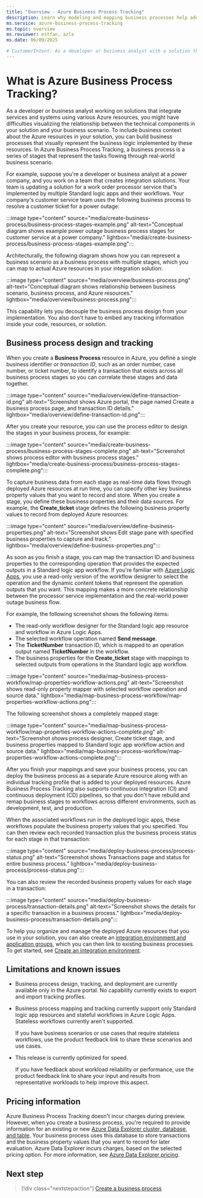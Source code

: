 ```yaml
---
title: "Overview - Azure Business Process Tracking"
description: Learn why modeling and mapping business processes help add business context to Azure resources in your integration solution.
ms.service: azure-business-process-tracking
ms.topic: overview
ms.reviewer: estfan, azla
ms.date: 06/09/2025

# CustomerIntent: As a developer or business analyst with a solution that has multiple or different Azure resources that integrate various services and systems, I want a way to visualize my organization's business processes and map them to the actual Azure resources that implement those use cases. For our business, I also want to record key business data that moves through these resources to gain better insight about how our solutions perform.
---
```


# What is Azure Business Process Tracking?

As a developer or business analyst working on solutions that integrate services and systems using various Azure resources, you might have difficulties visualizing the relationship between the technical components in your solution and your business scenario. To include business context about the Azure resources in your solution, you can build business processes that visually represent the business logic implemented by these resources. In Azure Business Process Tracking, a business process is a series of stages that represent the tasks flowing through real-world business scenario.

For example, suppose you're a developer or business analyst at a power company, and you work on a team that creates integration solutions. Your team is updating a solution for a work order processor service that's implemented by multiple Standard logic apps and their workflows. Your company's customer service team uses the following business process to resolve a customer ticket for a power outage:

:::image type="content" source="media/create-business-process/business-process-stages-example.png" alt-text="Conceptual diagram shows example power outage business process stages for customer service at a power company." lightbox="media/create-business-process/business-process-stages-example.png":::

Architecturally, the following diagram shows how you can represent a business scenario as a business process with multiple stages, which you can map to actual Azure resources in your integration solution:

:::image type="content" source="media/overview/business-process.png" alt-text="Conceptual diagram shows relationship between business scenario, business process, and Azure resources." lightbox="media/overview/business-process.png":::

This capability lets you decouple the business process design from your implementation. You also don't have to embed any tracking information inside your code, resources, or solution.

<a name="business-process-design"></a>

## Business process design and tracking

When you create a **Business Process** resource in Azure, you define a single business identifier or *transaction ID*, such as an order number, case number, or ticket number, to identify a transaction that exists across all business process stages so you can correlate these stages and data together.

:::image type="content" source="media/overview/define-transaction-id.png" alt-text="Screenshot shows Azure portal, the page named Create a business process page, and transaction ID details." lightbox="media/overview/define-transaction-id.png":::

After you create your resource, you can use the process editor to design the stages in your business process, for example:

:::image type="content" source="media/create-business-process/business-process-stages-complete.png" alt-text="Screenshot shows process editor with business process stages." lightbox="media/create-business-process/business-process-stages-complete.png":::

To capture business data from each stage as real-time data flows through deployed Azure resources at run time, you can specify other key business property values that you want to record and store. When you create a stage, you define these business properties and their data sources. For example, the **Create_ticket** stage defines the following business property values to record from deployed Azure resources:

:::image type="content" source="media/overview/define-business-properties.png" alt-text="Screenshot shows Edit stage pane with specified business properties to capture and track." lightbox="media/overview/define-business-properties.png":::

As soon as you finish a stage, you can map the transaction ID and business properties to the corresponding operation that provides the expected outputs in a Standard logic app workflow. If you're familiar with [Azure Logic Apps](../logic-apps/logic-apps-overview.md), you use a read-only version of the workflow designer to select the operation and the dynamic content tokens that represent the operation outputs that you want. This mapping makes a more concrete relationship between the processor service implementation and the real-world power outage business flow.

For example, the following screenshot shows the following items:

- The read-only workflow designer for the Standard logic app resource and workflow in Azure Logic Apps.
- The selected workflow operation named **Send message**.
- The **TicketNumber** transaction ID, which is mapped to an operation output named **TicketNumber** in the workflow.
- The business properties for the **Create_ticket** stage with mappings to selected outputs from operations in the Standard logic app workflow.

:::image type="content" source="media/map-business-process-workflow/map-properties-workflow-actions.png" alt-text="Screenshot shows read-only property mapper with selected workflow operation and source data." lightbox="media/map-business-process-workflow/map-properties-workflow-actions.png":::

The following screenshot shows a completely mapped stage:

:::image type="content" source="media/map-business-process-workflow/map-properties-workflow-actions-complete.png" alt-text="Screenshot shows process designer, Create ticket stage, and business properties mapped to Standard logic app workflow action and source data." lightbox="media/map-business-process-workflow/map-properties-workflow-actions-complete.png":::

After you finish your mappings and save your business process, you can deploy the business process as a separate Azure resource along with an individual tracking profile that is added to your deployed resources. Azure Business Process Tracking also supports continuous integration (CI) and continuous deployment (CD) pipelines, so that you don't have rebuild and remap business stages to workflows across different environments, such as development, test, and production.

When the associated workflows run in the deployed logic apps, these workflows populate the business property values that you specified. You can then review each recorded transaction plus the business process status for each stage in that transaction:

:::image type="content" source="media/deploy-business-process/process-status.png" alt-text="Screenshot shows Transactions page and status for entire business process." lightbox="media/deploy-business-process/process-status.png":::

You can also review the recorded business property values for each stage in a transaction:

:::image type="content" source="media/deploy-business-process/transaction-details.png" alt-text="Screenshot shows the details for a specific transaction in a business process." lightbox="media/deploy-business-process/transaction-details.png":::

To help you organize and manage the deployed Azure resources that you use in your solution, you can also create an [integration environment and application groups](../integration-environments/overview.md), which you can then link to existing business processes. To get started, see [Create an integration environment](../integration-environments/create-integration-environment.md).

## Limitations and known issues

- Business process design, tracking, and deployment are currently available only in the Azure portal. No capability currently exists to export and import tracking profiles.

- Business process mapping and tracking currently support only Standard logic app resources and stateful workflows in Azure Logic Apps. Stateless workflows currently aren't supported.

  If you have business scenarios or use cases that require stateless workflows, use the product feedback link to share these scenarios and use cases. 

- This release is currently optimized for speed.

  If you have feedback about workload reliability or performance, use the product feedback link to share your input and results from representative workloads to help improve this aspect.

## Pricing information

Azure Business Process Tracking doesn't incur charges during preview. However, when you create a business process, you're required to provide information for an existing or new [Azure Data Explorer cluster, database, and table](/azure/data-explorer/create-cluster-and-database). Your business process uses this database to store transactions and the business property values that you want to record for later evaluation. Azure Data Explorer incurs charges, based on the selected pricing option. For more information, see [Azure Data Explorer pricing](https://azure.microsoft.com/pricing/details/data-explorer/#pricing).

## Next step

> [!div class="nextstepaction"]
> [Create a business process](create-business-process.md)
